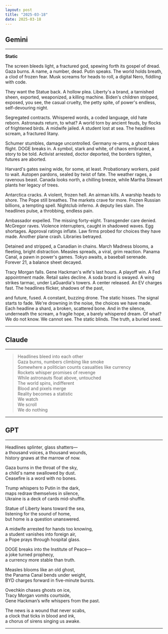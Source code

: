 ```yaml
---
layout: post
title: "2025-03-18"
date: 2025-03-18
---
```


## Gemini

*****
**Static**

The screen bleeds light, a fractured god,
spewing forth its gospel of dread.
Gaza burns.  A name, a number, dead.
Putin speaks.  The world holds breath, a clod
of frozen fear.  Musk screams for heads to roll,
a digital Nero, fiddling with code.

They want the Statue back.  A hollow plea.
Liberty's a brand, a tarnished sheen,
exported, weaponized, a killing machine.
Biden's children stripped, exposed, you see,
the casual cruelty, the petty spite,
of power's endless, self-devouring night.

Segregated contracts.  Whispered words,
a coded language, old hate reborn.
Astronauts return, to what? A world torn
by ancient feuds, by flocks of frightened birds.
A midwife jailed.  A student lost at sea.
The headlines scream, a fractured litany.

Schumer stumbles, damage uncontrolled.
Germany re-arms, a ghost takes flight.
DOGE breaks in. A symbol, stark and white,
of chaos embraced, a story to be told.
Activist arrested, doctor deported,
the borders tighten, futures are aborted.

Harvard's gates swing wide, for some, at least.
Probationary workers, paid to wait.
Autopen pardons, sealed by twist of fate.
The weather rages, a ravenous beast.
Canada looks north, a chilling breeze,
while Martha Stewart plants her legacy of trees.

Antarctica cracks.  A violent, frozen hell.
An airman kills.  A warship heads to shore.
The Pope still breathes.  The markets crave for more.
Frozen Russian billions, a tempting spell.
Nightclub inferno.  A deputy lies slain.
The headlines pulse, a throbbing, endless pain.

Ambassador expelled.  The missing forty-eight.
Transgender care denied.  McGregor raves.
Violence interrupters, caught in shadowed waves.
Egg shortages.  Approval ratings inflate.
Law firms probed for choices they have made.
Another plane crash.  Libraries betrayed.

Detained and stripped, a Canadian in chains.
March Madness blooms, a fleeting, bright distraction.
Measles spreads, a viral, grim reaction.
Panama Canal, a pawn in power's games.
Tokyo awaits, a baseball serenade.
Forever 21, a balance sheet decayed.

Tracy Morgan falls.  Gene Hackman's wife's last hours.
A playoff win.  A Fed appointment made.
Retail sales decline.  A soda brand is swayed.
A wing strikes tarmac, under LaGuardia's towers.
A center released.  An EV charges fast.
The headlines flicker, shadows of the past,

and future, fused. A constant, buzzing drone.
The static hisses.  The signal starts to fade.
We're drowning in the noise, the choices we have made.
Each headline a shard, a broken, scattered bone.
And in the silence, underneath the scream,
a fragile hope, a barely whispered dream.
Of what? We do not know. We cannot see.
The static blinds. The truth, a buried seed.
*****

## Claude

*****
> Headlines bleed into each other  
> Gaza burns, numbers climbing like smoke  
> Somewhere a politician counts casualties like currency  
> Rockets whisper promises of revenge  
> While astronauts float above, untouched  
> The world spins, indifferent  
> Blood and pixels merge  
> Reality becomes a statistic  
> We watch  
> We scroll  
> We do nothing  
*****

## GPT

*****  
Headlines splinter, glass shatters—  
a thousand voices, a thousand wounds,  
history gnaws at the marrow of now.  

Gaza burns in the throat of the sky,  
a child's name swallowed by dust.  
Ceasefire is a word with no bones.  

Trump whispers to Putin in the dark,  
maps redraw themselves in silence,  
Ukraine is a deck of cards mid-shuffle.  

Statue of Liberty leans toward the sea,  
listening for the sound of home,  
but home is a question unanswered.  

A midwife arrested for hands too knowing,  
a student vanishes into foreign air,  
a Pope prays through hospital glass.  

DOGE breaks into the Institute of Peace—  
a joke turned prophecy,  
a currency more stable than truth.  

Measles blooms like an old ghost,  
the Panama Canal bends under weight,  
BYD charges forward in five-minute bursts.  

Ovechkin chases ghosts on ice,  
Tracy Morgan vomits courtside,  
Gene Hackman’s wife whispers from the past.  

The news is a wound that never scabs,  
a clock that ticks in blood and ink,  
a chorus of sirens singing us awake.  
*****
